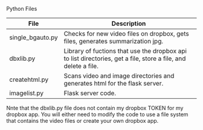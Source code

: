 Python Files

| File             | Description                                                  |
| ---------------- | ------------------------------------------------------------ |
| single_bgauto.py | Checks for new video files on dropbox, gets files, generates summarization jpg. |
| dbxlib.py        | Library of fuctions that use the dropbox api to list directories, get a file, store a file, and delete a file. |
| createhtml.py    | Scans video and image directories and generates html for the flask server. |
| imagelist.py     | Flask server code.                                           |

Nnte that the dbxlib.py file does not contain my dropbox TOKEN for my dropbox app.  You will either need to modify the code to use a file system that contains the video files or create your own dropbox app.
